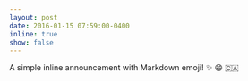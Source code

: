 ```yaml
---
layout: post
date: 2016-01-15 07:59:00-0400
inline: true
show: false
---
```


A simple inline announcement with Markdown emoji! :sparkles: :smile: :canada:
